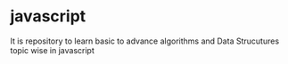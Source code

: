 # javascript
It is repository to learn basic to advance algorithms and Data Strucutures topic wise in javascript
